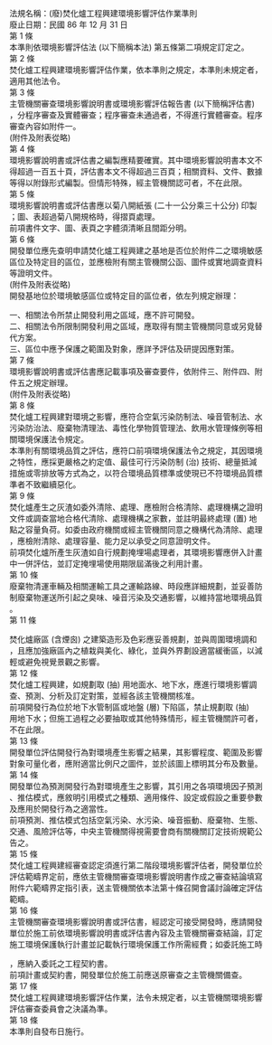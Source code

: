 法規名稱：(廢)焚化爐工程興建環境影響評估作業準則  
廢止日期：民國 86 年 12 月 31 日  
第 1 條  
本準則依環境影響評估法 (以下簡稱本法) 第五條第二項規定訂定之。  
第 2 條  
焚化爐工程興建環境影響評估作業，依本準則之規定，本準則未規定者，  
適用其他法令。  
第 3 條  
主管機關審查環境影響說明書或環境影響評估報告書 (以下簡稱評估書)  
，分程序審查及實體審查；程序審查未通過者，不得進行實體審查。程序  
審查內容如附件一。  
(附件及附表從略)  
第 4 條  
環境影響說明書或評估書之編製應精要確實。其中環境影響說明書本文不  
得超過一百五十頁，評估書本文不得超過三百頁；相關資料、文件、數據  
等得以附錄形式編製。但情形特殊，經主管機關認可者，不在此限。  
第 5 條  
環境影響說明書或評估書應以菊八開紙張 (二十一公分乘三十公分) 印製  
；圖、表超過菊八開規格時，得摺頁處理。  
前項書件文字、圖、表頁之字體須清晰且間距分明。  
第 6 條  
開發單位應先查明申請焚化爐工程興建之基地是否位於附件二之環境敏感  
區位及特定目的區位，並應檢附有關主管機關公函、圖件或實地調查資料  
等證明文件。  
(附件及附表從略)  
開發基地位於環境敏感區位或特定目的區位者，依左列規定辦理：  


一、相關法令所禁止開發利用之區域，應不許可開發。  
二、相關法令所限制開發利用之區域，應取得有關主管機關同意或另覓替  
代方案。  
三、區位中應予保護之範圍及對象，應詳予評估及研提因應對策。  
第 7 條  
環境影響說明書或評估書應記載事項及審查要件，依附件三、附件四、附  
件五之規定辦理。  
(附件及附表從略)  
第 8 條  
焚化爐工程興建對環境之影響，應符合空氣污染防制法、噪音管制法、水  
污染防治法、廢棄物清理法、毒性化學物質管理法、飲用水管理條例等相  
關環境保護法令規定。  
本準則有關環境品質之評估，應符口前項環境保護法令之規定，其因環境  
之特性，應採更嚴格之約定值、最佳可行污染防制 (治) 技術、總量抵減  
措施或零排放等方式為之，以符合環境品質標準或使現已不符環境品質標  
準者不致繼續惡化。  
第 9 條  
焚化爐產生之灰渣如委外清除、處理、應檢附合格清除、處理機構之證明  
文件或調查當地合格代清除、處理機構之家數，並註明最終處理 (置) 地  
點之容量負荷。如委由政府機關或經主管機關同意之機構代為清除、處理  
，應檢附清除、處理容量、能力足以承受之同意證明文件。  
前項焚化爐所產生灰渣如自行規劃掩埋場處理者，其環境影響應併入計畫  
中一併評估，並訂定掩埋場使用期限屆滿後之利用計畫。  
第 10 條  
廢棄物清運車輛及相關運輸工具之運輸路線、時段應詳細規劃，並妥善防  
制廢棄物運送所引起之臭味、噪音污染及交通影響，以維持當地環境品質  
。  
第 11 條  


焚化爐廠區 (含煙囪) 之建築造形及色彩應妥善規劃，並與周圍環境調和  
，且應加強廠區內之植栽與美化、綠化，並與外界劃設適當緩衝區，以減  
輕或避免視覺景觀之影響。  
第 12 條  
焚化爐工程興建，如規劃取 (抽) 用地面水、地下水，應進行環境影響調  
查、預測、分析及訂定對策，並經各該主管機關核准。  
前項開發行為位於地下水管制區或地盤 (層) 下陷區，禁止規劃取 (抽)  
用地下水；但施工過程之必要抽取或其他特殊情形，經主管機關許可者，  
不在此限。  
第 13 條  
開發單位評估開發行為對環境產生影響之結果，其影響程度、範圍及影響  
對象可量化者，應附適當比例尺之圖件，並於該圖上標明其分布及數量。  
第 14 條  
開發單位為預測開發行為對環境產生之影響，其引用之各項環境因子預測  
、推估模式，應敘明引用模式之種類、適用條件、設定或假設之重要參數  
及應用於開發行為之適當性。  
前項預測、推估模式包括空氣污染、水污染、噪音振動、廢棄物、生態、  
交通、風險評估等，中央主管機關得視需要會商有關機關訂定技術規範公  
告之。  
第 15 條  
焚化爐工程興建經審查認定須進行第二階段環境影響評估者，開發單位於  
評估範疇界定前，應依主管機關審查環境影響說明書作成之審查結論填寫  
附件六範疇界定指引表，送主管機關依本法第十條召開會議討論確定評估  
範疇。  
第 16 條  
主管機關審查環境影響說明書或評估書，經認定可接受開發時，應請開發  
單位於施工前依環境影響說明書或評估書內容及主管機關審查結論，訂定  
施工環境保護執行計畫並記載執行環境保護工作所需經費；如委託施工時  


，應納入委託之工程契約書。  
前項計畫或契約書，開發單位於施工前應送原審查之主管機關備查。  
第 17 條  
焚化爐工程興建環境影響評估作業，法令未規定者，以主管機關環境影響  
評估審查委員會之決議為準。  
第 18 條  
本準則自發布日施行。  


